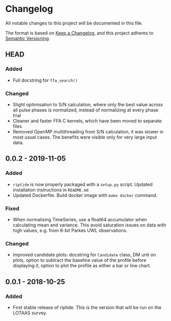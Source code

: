 # Changelog
All notable changes to this project will be documented in this file.

The format is based on [Keep a Changelog](https://keepachangelog.com/en/1.0.0/),
and this project adheres to [Semantic Versioning](https://semver.org/spec/v2.0.0.html).

## HEAD

### Added
- Full docstring for `ffa_search()`

### Changed
- Slight optimisation to S/N calculation, where only the best value across all pulse phases is normalized, instead of normalizing at every phase trial
- Cleaner and faster FFA C kernels, which have been moved to separate files
- Removed OpenMP multithreading from S/N calculation, it was slower in most usual cases. The benefits were visible only for very large input data.


## 0.0.2 - 2019-11-05
### Added
- `riptide` is now properly packaged with a `setup.py` script. Updated installation instructions in `README.md`
- Updated Dockerfile. Build docker image with `make docker` command.

### Fixed
- When normalising TimeSeries, use a float64 accumulator when calculating mean and variance. This avoid saturation issues on data with high values, e.g. from 8-bit Parkes UWL observations.

### Changed
- Improved candidate plots: docstring for `Candidate` class, DM unit on plots, option to subtract the baseline value of the profile before displaying it, option to plot the profile as either a bar or line chart.

## 0.0.1 - 2018-10-25
### Added
- First stable release of riptide. This is the version that will be run on the LOTAAS survey.
